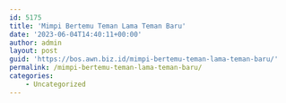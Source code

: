 ```yaml
---
id: 5175
title: 'Mimpi Bertemu Teman Lama Teman Baru'
date: '2023-06-04T14:40:11+00:00'
author: admin
layout: post
guid: 'https://bos.awn.biz.id/mimpi-bertemu-teman-lama-teman-baru/'
permalink: /mimpi-bertemu-teman-lama-teman-baru/
categories:
    - Uncategorized
---
```


